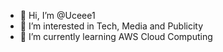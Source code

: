 - 👋 Hi, I’m @Uceee1
- 👀 I’m interested in Tech, Media and Publicity 
- 🌱 I’m currently learning AWS Cloud Computing 


<!---
Uceee1/Uceee1 is a ✨ special ✨ repository because its `README.md` (this file) appears on your GitHub profile.
You can click the Preview link to take a look at your changes.
--->
